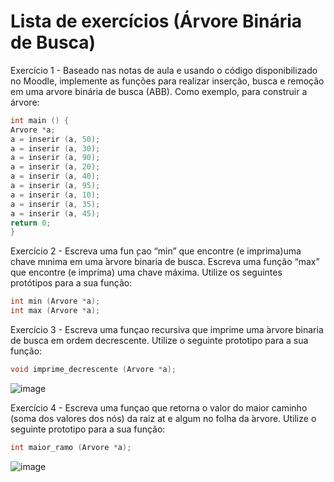 # Lista de exercícios (Árvore Binária de Busca)

Exercício 1 - Baseado nas notas de aula e usando o código disponibilizado no Moodle, implemente as funções para realizar inserção, busca e remoção em uma arvore binária de busca (ABB).
Como exemplo, para construir a árvore:

```C
int main () {
Arvore *a;
a = inserir (a, 50);
a = inserir (a, 30);
a = inserir (a, 90);
a = inserir (a, 20);
a = inserir (a, 40);
a = inserir (a, 95);
a = inserir (a, 10);
a = inserir (a, 35);
a = inserir (a, 45);
return 0;
}
```

Exercício 2 - Escreva uma fun ̧cao “min” que encontre (e imprima)uma chave mınima em uma  ́arvore binaria de busca. Escreva uma função “max” que encontre (e imprima) uma chave máxima. Utilize os seguintes protótipos para a sua função:

```C
int min (Arvore *a);
int max (Arvore *a);
```

Exercício 3 - Escreva uma funçao recursiva que imprime uma ́arvore binaria de busca em ordem decrescente. Utilize o seguinte prototipo para a sua função:

```C
void imprime_decrescente (Arvore *a);
```

![image](https://github.com/1larissa/estrutura-de-dados-2/assets/129631047/3be750e8-4f25-450c-ab0d-e3b9f9531348)

Exercício 4 - Escreva uma funçao que retorna o valor do maior caminho (soma dos valores dos nós) da raiz at e algum no folha da ́arvore. Utilize o seguinte prototipo para a sua função:

```C
int maior_ramo (Arvore *a);
```

![image](https://github.com/1larissa/estrutura-de-dados-2/assets/129631047/260b60d2-4adb-42ea-8e03-2f647872823a)
